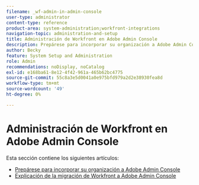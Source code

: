 ```yaml
---
filename: _wf-admin-in-admin-console
user-type: administrator
content-type: reference
product-area: system-administration;workfront-integrations
navigation-topic: administration-and-setup
title: Administración de Workfront en Adobe Admin Console
description: Prepárese para incorporar su organización a Adobe Admin Console
author: Becky
feature: System Setup and Administration
role: Admin
recommendations: noDisplay, noCatalog
exl-id: e168ba61-8e12-4f42-961a-465b62bc4775
source-git-commit: 55c8a3e5d0041a0e975bfd979a2d2e38930fea8d
workflow-type: tm+mt
source-wordcount: '49'
ht-degree: 0%

---
```


# Administración de Workfront en Adobe Admin Console

Esta sección contiene los siguientes artículos:

* [Prepárese para incorporar su organización a Adobe Admin Console](../../administration-and-setup/adobe-admin-console/prep-for-admin-console.md)
* [Explicación de la migración de Workfront a Adobe Admin Console](/help/quicksilver/administration-and-setup/adobe-admin-console/understand-wf-migration-to-admin-console.md)
